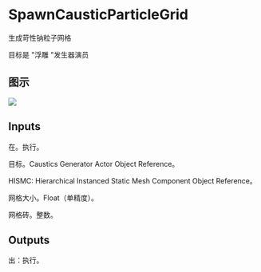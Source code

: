 # SpawnCausticParticleGrid

生成苛性钠粒子网格

目标是 "浮雕 "发生器演员

## 图示

![]($-20221218-21324143.png)

## Inputs

在。执行。

目标。Caustics Generator Actor Object Reference。

HISMC: Hierarchical Instanced Static Mesh Component Object Reference。

网格大小。Float（单精度）。

网格砖。整数。  

## Outputs

出：执行。
